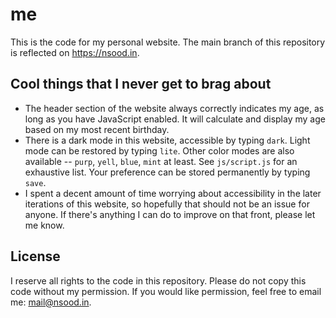 # me

This is the code for my personal website. The main branch of this repository is reflected on https://nsood.in.

## Cool things that I never get to brag about

* The header section of the website always correctly indicates my age, as long as you have JavaScript enabled. It will calculate and display my age based on my most recent birthday.
* There is a dark mode in this website, accessible by typing `dark`. Light mode can be restored by typing `lite`. Other color modes are also available -- `purp`, `yell`, `blue`, `mint` at least. See `js/script.js` for an exhaustive list. Your preference can be stored permanently by typing `save`. 
* I spent a decent amount of time worrying about accessibility in the later iterations of this website, so hopefully that should not be an issue for anyone. If there's anything I can do to improve on that front, please let me know.

## License

I reserve all rights to the code in this repository. Please do not copy this code without my permission. If you would like permission, feel free to email me: mail@nsood.in.
